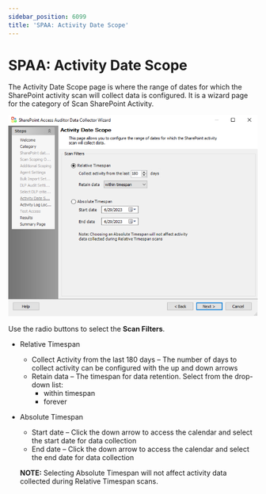```yaml
---
sidebar_position: 6099
title: 'SPAA: Activity Date Scope'
---
```


# SPAA: Activity Date Scope

The Activity Date Scope page is where the range of dates for which the SharePoint activity scan will collect data is configured. It is a wizard page for the category of Scan SharePoint Activity.

![Activity Date Scope page](../../../../../../../static/images/AccessAnalyzer_12.0/Content/Resources/Images/EnterpriseAuditor/Admin/DataCollector/SPAA/ActivityDateScope.png "Activity Date Scope page")

Use the radio buttons to select the **Scan Filters**.

* Relative Timespan
  * Collect Activity from the last 180 days – The number of days to collect activity can be configured with the up and down arrows
  * Retain data – The timespan for data retention. Select from the drop-down list:
    * within timespan
    * forever
* Absolute Timespan
  * Start date – Click the down arrow to access the calendar and select the start date for data collection
  * End date – Click the down arrow to access the calendar and select the end date for data collection

  **NOTE:** Selecting Absolute Timespan will not affect activity data collected during Relative Timespan scans.